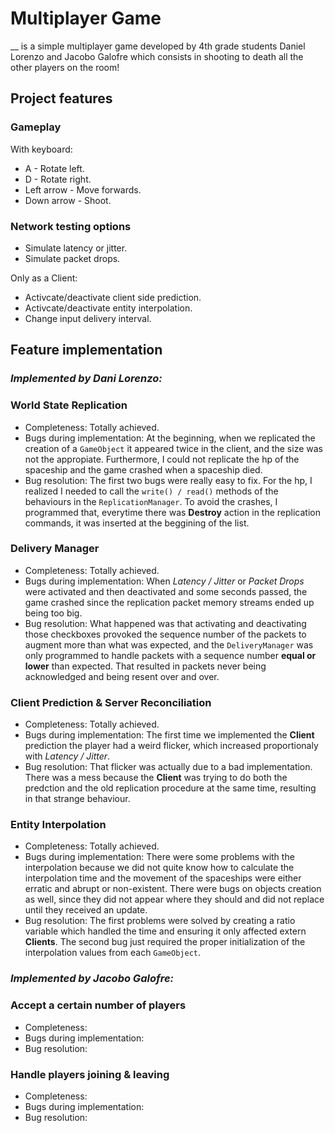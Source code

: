 
# Multiplayer Game

__ is a simple multiplayer game developed by 4th grade students Daniel Lorenzo and Jacobo Galofre which consists in shooting to death all the other players on the room!

## Project features

### Gameplay

With keyboard:
* A - Rotate left.
* D - Rotate right.
* Left arrow - Move forwards.
* Down arrow - Shoot.

### Network testing options

* Simulate latency or jitter.
* Simulate packet drops.

Only as a Client:
* Activcate/deactivate client side prediction.
* Activcate/deactivate entity interpolation.
* Change input delivery interval.

## Feature implementation

### _Implemented by Dani Lorenzo:_
### World State Replication

* Completeness: Totally achieved.
* Bugs during implementation: At the beginning, when we replicated the creation of a `GameObject` it appeared twice in the client, and the size was not the appropiate. Furthermore, I could not replicate the hp of the spaceship and the game crashed when a spaceship died. 
* Bug resolution: The first two bugs were really easy to fix. For the hp, I realized I needed to call the `write() / read()` methods of the behaviours in the `ReplicationManager`. To avoid the crashes, I programmed that, everytime there was **Destroy** action in the replication commands, it was inserted at the beggining of the list. 

### Delivery Manager

* Completeness: Totally achieved.
* Bugs during implementation: When _Latency / Jitter_ or _Packet Drops_ were activated and then deactivated and some seconds passed, the game crashed since the replication packet memory streams ended up being too big.
* Bug resolution: What happened was that activating and deactivating those checkboxes provoked the sequence number of the packets to augment more than what was expected, and the `DeliveryManager` was only programmed to handle packets with a sequence number **equal or lower** than expected. That resulted in packets never being acknowledged and being resent over and over.

### Client Prediction & Server Reconciliation

* Completeness: Totally achieved.
* Bugs during implementation: The first time we implemented the **Client** prediction the player had a weird flicker, which increased proportionaly with _Latency / Jitter_.
* Bug resolution: That flicker was actually due to a bad implementation. There was a mess because the **Client** was trying to do both the predction and the old replication procedure at the same time, resulting in that strange behaviour.

### Entity Interpolation

* Completeness: Totally achieved.
* Bugs during implementation: There were some problems with the interpolation because we did not quite know how to calculate the interpolation time and the movement of the spaceships were either erratic and abrupt or non-existent. There were bugs on objects creation as well, since they did not appear where they should and did not replace until they received an update.
* Bug resolution: The first problems were solved by creating a ratio variable which handled the time and ensuring it only affected extern **Clients**. The second bug just required the proper initialization of the interpolation values from each `GameObject`.

### _Implemented by Jacobo Galofre:_
### Accept a certain number of players

* Completeness: 
* Bugs during implementation: 
* Bug resolution: 

### Handle players joining & leaving

* Completeness: 
* Bugs during implementation: 
* Bug resolution: 
